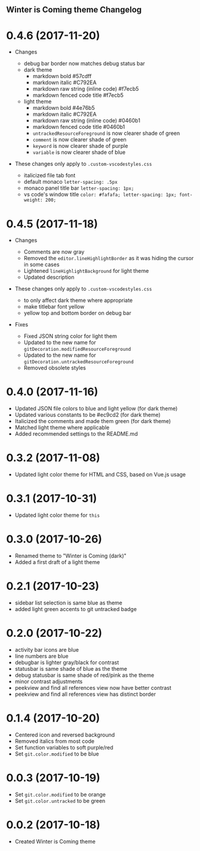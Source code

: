 ## Winter is Coming theme Changelog

<a name="0.4.6"></a>
# 0.4.6 (2017-11-20)

* Changes
  * debug bar border now matches debug status bar
  * dark theme
    * markdown bold #57cdff
    * markdown italic #C792EA
    * markdown raw string (inline code) #f7ecb5
    * markdown fenced code title #f7ecb5
  * light theme
    * markdown bold #4e76b5
    * markdown italic #C792EA
    * markdown raw string (inline code) #0460b1
    * markdown fenced code title #0460b1
    * `untrackedResourceForeground` is now clearer shade of green
    * `comment` is now clearer shade of green
    * `keyword` is now clearer shade of purple
    * `variable` is now clearer shade of blue

* These changes only apply to `.custom-vscodestyles.css`
  * italicized file tab font
  * default monaco `letter-spacing: .5px`
  * monaco panel title bar `letter-spacing: 1px;`
  * vs code's window title `color: #fafafa; letter-spacing: 1px; font-weight: 200;`

<a name="0.4.5"></a>
# 0.4.5 (2017-11-18)

* Changes
  * Comments are now gray
  * Removed the `editor.lineHighlightBorder` as it was hiding the cursor in some cases
  * Lightened `lineHighlightBackground` for light theme
  * Updated description

* These changes only apply to `.custom-vscodestyles.css`
  * to only affect dark theme where appropriate
  * make titlebar font yellow
  * yellow top and bottom border on debug bar

* Fixes
  * Fixed JSON string color for light them
  * Updated to the new name for `gitDecoration.modifiedResourceForeground`
  * Updated to the new name for `gitDecoration.untrackedResourceForeground`
  * Removed obsolete styles

<a name="0.4.0"></a>
# 0.4.0 (2017-11-16)

* Updated JSON file colors to blue and light yellow (for dark theme)
* Updated various constants to be #ec9cd2 (for dark theme)
* Italicized the comments and made them green (for dark theme)
* Matched light theme where applicable
* Added recommended settings to the README.md

<a name="0.3.2"></a>
# 0.3.2 (2017-11-08)

* Updated light color theme for HTML and CSS, based on Vue.js usage

<a name="0.3.1"></a>
# 0.3.1 (2017-10-31)

* Updated light color theme for `this`

<a name="0.3.0"></a>
# 0.3.0 (2017-10-26)

* Renamed theme to "Winter is Coming (dark)"
* Added a first draft of a light theme

<a name="0.2.1"></a>
# 0.2.1 (2017-10-23)

* sidebar list selection is same blue as theme
* added light green accents to git untracked badge

<a name="0.2.0"></a>
# 0.2.0 (2017-10-22)

* activity bar icons are blue
* line numbers are blue
* debugbar is lighter gray/black for contrast
* statusbar is same shade of blue as the theme
* debug statusbar is same shade of red/pink as the theme
* minor contrast adjustments
* peekview and find all references view now have better contrast
* peekview and find all references view has distinct border

<a name="0.1.4"></a>
# 0.1.4 (2017-10-20)

* Centered icon and reversed background
* Removed italics from most code
* Set function variables to soft purple/red
* Set `git.color.modified` to be blue

<a name="0.0.3"></a>
# 0.0.3 (2017-10-19)

* Set `git.color.modified` to be orange
* Set `git.color.untracked` to be green

<a name="0.0.2"></a>
# 0.0.2 (2017-10-18)

* Created Winter is Coming theme

